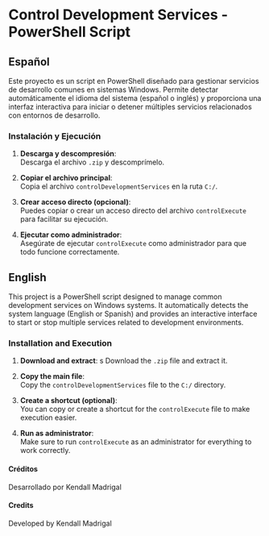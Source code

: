 # Control Development Services - PowerShell Script

## Español

Este proyecto es un script en PowerShell diseñado para gestionar servicios de desarrollo comunes en sistemas Windows. Permite detectar automáticamente el idioma del sistema (español o inglés) y proporciona una interfaz interactiva para iniciar o detener múltiples servicios relacionados con entornos de desarrollo.

### Instalación y Ejecución

1. **Descarga y descompresión**:  
   Descarga el archivo `.zip` y descomprímelo.

2. **Copiar el archivo principal**:  
   Copia el archivo `controlDevelopmentServices` en la ruta `C:/`.

3. **Crear acceso directo (opcional)**:  
   Puedes copiar o crear un acceso directo del archivo `controlExecute` para facilitar su ejecución.

4. **Ejecutar como administrador**:  
   Asegúrate de ejecutar `controlExecute` como administrador para que todo funcione correctamente.

## English

This project is a PowerShell script designed to manage common development services on Windows systems. It automatically detects the system language (English or Spanish) and provides an interactive interface to start or stop multiple services related to development environments.

### Installation and Execution

1. **Download and extract**: s
   Download the `.zip` file and extract it.

2. **Copy the main file**:  
   Copy the `controlDevelopmentServices` file to the `C:/` directory.

3. **Create a shortcut (optional)**:  
   You can copy or create a shortcut for the `controlExecute` file to make execution easier.

4. **Run as administrator**:  
   Make sure to run `controlExecute` as an administrator for everything to work correctly.

#### Créditos

Desarrollado por Kendall Madrigal

#### Credits

Developed by Kendall Madrigal
